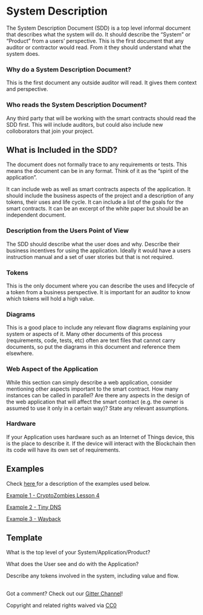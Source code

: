 # System Description

The System Description Document \(SDD\) is a top level informal document that describes what the system will do. It should describe the “System” or “Product” from a users’ perspective. This is the first document that any auditor or contractor would read. From it they should understand what the system does.

### Why do a System Description Document?

This is the first document any outside auditor will read. It gives them context and perspective.

### Who reads the System Description Document?

Any third party that will be working with the smart contracts should read the SDD first. This will include auditors, but could also include new colloborators that join your project.

## What is Included in the SDD?

The document does not formally trace to any requirements or tests. This means the document can be in any format. Think of it as the “spirit of the application”.

It can include web as well as smart contracts aspects of the application. It should include the business aspects of the project and a description of any tokens, their uses and life cycle. It can include a list of the goals for the smart contracts. It can be an excerpt of the white paper but should be an independent document.

### Description from the Users Point of View

The SDD should describe what the user does and why. Describe their business incentives for using the application. Ideally it would have a users instruction manual and a set of user stories but that is not required.

### Tokens

This is the only document where you can describe the uses and lifecycle of a token from a business perspective. It is important for an auditor to know which tokens will hold a high value.

### Diagrams

This is a good place to include any relevant flow diagrams explaining your system or aspects of it. Many other documents of this process \(requirements, code, tests, etc\) often are text files that cannot carry documents, so put the diagrams in this document and reference them elsewhere.

### Web Aspect of the Application

While this section can simply describe a web application, consider mentioning other aspects important to the smart contract. How many instances can be called in parallel? Are there any aspects in the design of the web application that will affect the smart contract \(e.g. the owner is assumed to use it only in a certain way\)? State any relevant assumptions.

### Hardware

If your Application uses hardware such as an Internet of Things device, this is the place to describe it. If the device will interact with the Blockchain then its code will have its own set of requirements.

## Examples

Check [here ](../examples.md)for a description of the examples used below.

[Example 1 - CryptoZombies Lesson 4](https://github.com/SecurEth/CryptoZombiesT2/blob/master/Lesson4/doc/SystemDefinitionDoc.md)

[Example 2 - Tiny DNS](https://github.com/SecurEth/guidelines/blob/master/project-planning/example1-tinyDNS.md)

[Example 3 - Wayback](https://github.com/SecurEth/Wayback/blob/master/docs/01%20-%20System%20Description%20Document.md)

## Template

What is the top level of your System/Application/Product?

What does the User see and do with the Application?

Describe any tokens involved in the system, including value and flow.

##  

Got a comment?  Check out our [Gitter Channel](https://gitter.im/SecurEth_Guidelines/community#)!

Copyright and related rights waived via [CC0](https://creativecommons.org/publicdomain/zero/1.0/)



